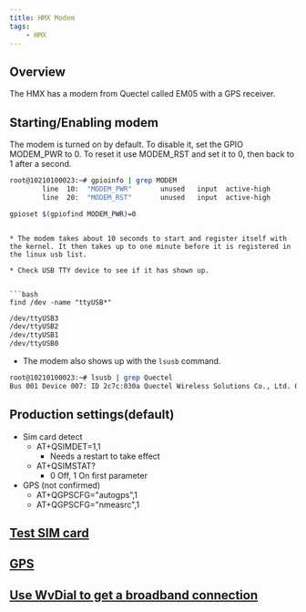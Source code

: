 ```yaml
---
title: HMX Modem
tags:
    - HMX
---
```


## Overview 

The HMX has a modem from Quectel called EM05 with a GPS receiver.

## Starting/Enabling modem

The modem is turned on by default. To disable it, set the GPIO MODEM_PWR to 0.
To reset it use MODEM_RST and set it to 0, then back to 1 after a second.

```bash
root@10210100023:~# gpioinfo | grep MODEM
        line  10:  "MODEM_PWR"       unused   input  active-high
        line  20:  "MODEM_RST"       unused   input  active-high

gpioset $(gpiofind MODEM_PWR)=0
```
```

* The modem takes about 10 seconds to start and register itself with the kernel. It then takes up to one minute before it is registered in the linux usb list.

* Check USB TTY device to see if it has shown up.


```bash
find /dev -name "ttyUSB*"
```

```bash
/dev/ttyUSB3
/dev/ttyUSB2
/dev/ttyUSB1
/dev/ttyUSB0
```

* The modem also shows up with the `lsusb` command.

```bash
root@10210100023:~# lsusb | grep Quectel
Bus 001 Device 007: ID 2c7c:030a Quectel Wireless Solutions Co., Ltd. Quectel EM05-G
```

## Production settings(default)
- Sim card detect 
  - AT+QSIMDET=1,1 
    - Needs a restart to take effect
  - AT+QSIMSTAT?
    - 0 Off, 1 On first parameter
- GPS (not confirmed)
  - AT+QGPSCFG="autogps",1
  - AT+QGPSCFG="nmeasrc",1

## [Test SIM card](../modem/quectel.md#test-sim-card)

## [GPS](../modem/quectel.md#gps)

## [Use WvDial to get a broadband connection](../modem/quectel.md#use-wvdial-to-get-a-broadband-connection)


